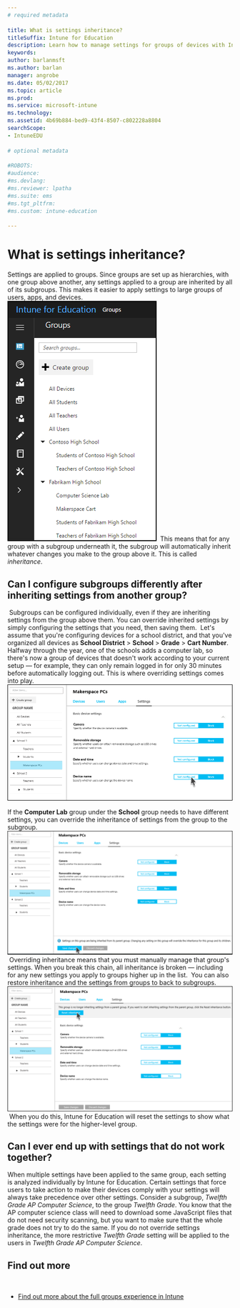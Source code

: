 ```yaml
---
# required metadata

title: What is settings inheritance?
titleSuffix: Intune for Education
description: Learn how to manage settings for groups of devices with Intune for Education.
keywords:
author: barlanmsft
ms.author: barlan
manager: angrobe
ms.date: 05/02/2017
ms.topic: article
ms.prod:
ms.service: microsoft-intune
ms.technology:
ms.assetid: 4b69b884-bed9-43f4-8507-c802228a8804
searchScope:
- IntuneEDU
​
# optional metadata
​
#ROBOTS:
#audience:
#ms.devlang:
#ms.reviewer: lpatha
#ms.suite: ems
#ms.tgt_pltfrm:
#ms.custom: intune-education

---
```


# What is settings inheritance?

Settings are applied to groups. Since groups are set up as hierarchies, with one group above another, any settings applied to a group are inherited by all of its subgroups. This makes it easier to apply settings to large groups of users, apps, and devices.
​
  ![A tree of groups of and subgroups.](./media/groups-002-inheritance.png)
​
This means that for any group with a subgroup underneath it, the subgroup will automatically inherit whatever changes you make to the group above it. This is called _inheritance_.
​
## Can I configure subgroups differently after inheriting settings from another group?
​
Subgroups can be configured individually, even if they are inheriting settings from the group above them. You can override inherited settings by simply configuring the settings that you need, then saving them.
​
Let's assume that you're configuring devices for a school district, and that you've organized all devices as __School District__ > __School__ > __Grade__ > __Cart Number__. Halfway through the year, one of the schools adds a computer lab, so there's now a group of devices that doesn't work according to your current setup — for example, they can only remain logged in for only 30 minutes before automatically logging out. This is where overriding settings comes into play.
​
  ![Are you sure you want to override settings?](./media/groups-003-beginning-to-deviate-from-inheritance.png)

If the __Computer Lab__ group under the __School__ group needs to have different settings, you can override the inheritance of settings from the group to the subgroup.
 ​
  ![Beginning to deviate from inheritance.](./media/groups-004-are-you-sure-you-want-to-override-settings.png)
 ​
Overriding inheritance means that you must manually manage that group's settings. When you break this chain, all inheritance is broken — including for any new settings you apply to groups higher up in the list.
 ​
You can also restore inheritance and the settings from groups to back to subgroups.
 ​
   ![Resetting inheritance](./media/groups-005-reset-inheritance.png)
 ​
When you do this, Intune for Education will reset the settings to show what the settings were for the higher-level group.
 ​
## Can I ever end up with settings that do not work together?

When multiple settings have been applied to the same group, each setting is analyzed individually by Intune for Education. Certain settings that force users to take action to make their devices comply with your settings will always take precedence over other settings.
 ​
Consider a subgroup, *Twelfth Grade AP Computer Science*, to the group *Twelfth Grade*. You know that the AP computer science class will need to download some JavaScript files that do not need security scanning, but you want to make sure that the whole grade does not try to do the same. If you do not override settings inheritance, the more restrictive *Twelfth Grade* setting will be applied to the users in *Twelfth Grade AP Computer Science*.
 ​
## Find out more
 ​
  - [Find out more about the full groups experience in Intune](https://docs.microsoft.com/intune/deploy-use/use-groups-to-manage-users-and-devices-with-microsoft-intune)
